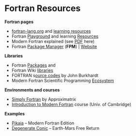 # Fortran Resources

**Fortran pages**
* [fortran-lang.org](https://fortran-lang.org/) and [learning resources](https://fortran-lang.org/learn/)
* Fortran [Playground](https://play.fortran-lang.org/) and learning [Resources](https://fortran-lang.org/learn/)
* Modern Fortran explained (see [PDF](https://api.pageplace.de/preview/DT0400.9780192539878_A35502472/preview-9780192539878_A35502472.pdf) here)
* Fortran [Package Manager](https://github.com/fortran-lang/fpm) (**FPM**) | [Website](https://fpm.fortran-lang.org/)

**Libraries**
* Fortran [Packages](https://fortran-lang.org/packages/) and 
* Fortran Wiki [libraries](https://fortranwiki.org/fortran/show/Libraries)
* FORTRAN s[ource codes](https://people.sc.fsu.edu/~jburkardt/) by John Burkhardt
* Modern Fortran Scientific Programming [Ecosystem](https://degenerateconic.com/a-modern-fortran-scientific-programming-ecosystem.html)

**Environments and courses**
* [Simply Fortran](https://simplyfortran.com/) by Approximatrix
* [Introduction to Modern Fortran](https://www-uxsup.csx.cam.ac.uk/courses/moved.Fortran/) course (Univ. of Cambridge)

**Examples**
* [Pikaia](http://jacobwilliams.github.io/pikaia/) – Modern Fortran Edition
* [Degenerate Conic](http://degenerateconic.com/earth-mars-free-return.html) – Earth-Mars Free Return
